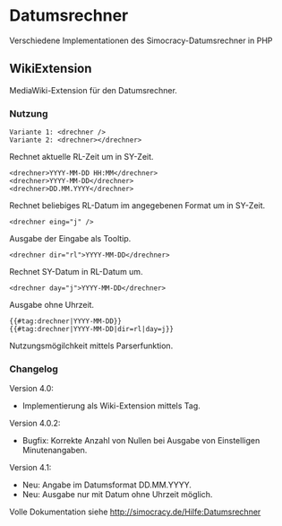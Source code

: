 # Datumsrechner
Verschiedene Implementationen des Simocracy-Datumsrechner in PHP

## WikiExtension
MediaWiki-Extension für den Datumsrechner.

### Nutzung

```
Variante 1: <drechner />
Variante 2: <drechner></drechner> 
```
Rechnet aktuelle RL-Zeit um in SY-Zeit.

```
<drechner>YYYY-MM-DD HH:MM</drechner>
<drechner>YYYY-MM-DD</drechner>
<drechner>DD.MM.YYYY</drechner> 
```
Rechnet beliebiges RL-Datum im angegebenen Format um in SY-Zeit.

```
<drechner eing="j" />
```
Ausgabe der Eingabe als Tooltip.

```
<drechner dir="rl">YYYY-MM-DD</drechner>
```
Rechnet SY-Datum in RL-Datum um.

```
<drechner day="j">YYYY-MM-DD</drechner>
```
Ausgabe ohne Uhrzeit.

```
{{#tag:drechner|YYYY-MM-DD}}
{{#tag:drechner|YYYY-MM-DD|dir=rl|day=j}} 
```
Nutzungsmögilchkeit mittels Parserfunktion.

### Changelog
Version 4.0:
* Implementierung als Wiki-Extension mittels Tag.

Version 4.0.2:
* Bugfix: Korrekte Anzahl von Nullen bei Ausgabe von Einstelligen Minutenangaben.

Version 4.1:
* Neu: Angabe im Datumsformat DD.MM.YYYY.
* Neu: Ausgabe nur mit Datum ohne Uhrzeit möglich.


Volle Dokumentation siehe http://simocracy.de/Hilfe:Datumsrechner

